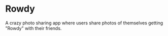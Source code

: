 # Rowdy

A crazy photo sharing app where users share photos of themselves getting "Rowdy" with their friends.
